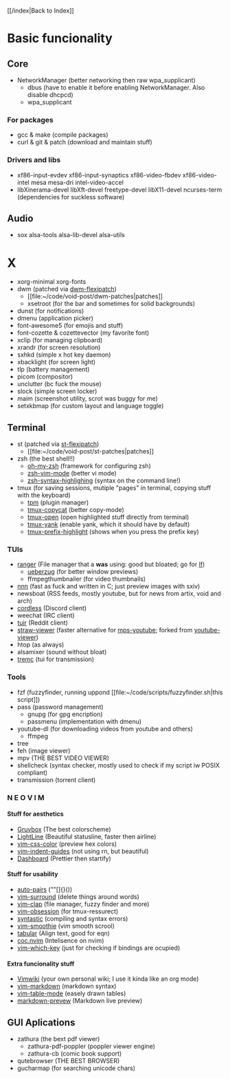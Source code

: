 
[[/index|Back to Index]]

# Basic funcionality

## Core
 
* NetworkManager (better networking then raw wpa_supplicant)
    - dbus (have to enable it before enabling NetworkManager. Also disable dhcpcd)
    - wpa_supplicant 

### For packages
* gcc & make (compile packages)
* curl & git & patch (download and maintain stuff)

### Drivers and libs
* xf86-input-evdev xf86-input-synaptics xf86-video-fbdev xf86-video-intel mesa mesa-dri intel-video-accel
* libXinerama-devel libXft-devel freetype-devel libX11-devel ncurses-term (dependencies for suckless software)

## Audio
* sox alsa-tools alsa-lib-devel alsa-utils

# X
* xorg-minimal xorg-fonts
* dwm (patched via [dwm-flexipatch](https://github.com/bakkeby/dwm-flexipatch))
    - [[file:~/code/void-post/dwm-patches|patches]] 
    - xsetroot (for the bar and sometimes for solid backgrounds)
* dunst (for notifications)
* dmenu (application picker)
* font-awesome5 (for emojis and stuff)
* font-cozette & cozettevector (my favorite font)
* xclip (for managing clipboard)
* xrandr (for screen resolution)
* sxhkd (simple x hot key daemon)
* xbacklight (for screen light)
* tlp (battery management)    
* picom (compositor)
* unclutter (bc fuck the mouse)
* slock (simple screen locker)
* maim (screenshot utility, scrot was buggy for me)
* setxkbmap (for custom layout and language toggle)
 
## Terminal
* st (patched via [st-flexipatch](https://github.com/bakkeby/st-flexipatch))
    - [[file:~/code/void-post/st-patches|patches]]
* zsh (the best shell!!)
    - [oh-my-zsh](https://github.com/ohmyzsh/ohmyzsh) (framework for configuring zsh)
    - [zsh-vim-mode](https://github.com/softmoth/zsh-vim-mode) (better vi mode)
    - [zsh-syntax-highlighing](https://github.com/zsh-users/zsh-syntax-highlighting) (syntax on the command line!)
* tmux (for saving sessions, mutiple "pages" in terminal, copying stuff with the keyboard)
    - [tpm](https://github.com/tmux-plugins/tpm) (plugin manager)
    - [tmux-copycat](https://github.com/tmux-plugins/tmux-copycat) (better copy-mode)
    - [tmux-open](https://github.com/tmux-plugins/tmux-open) (open highlighted stuff directly from terminal)
    - [tmux-yank](https://github.com/tmux-plugins/tmux-yank) (enable yank, which it should have by default)
    - [tmux-prefix-highlight](https://github.com/tmux-plugins/tmux-prefix-highlight) (shows when you press the prefix key)
  
### TUIs
* [ranger](https://github.com/ranger/ranger) (File manager that a **was** using: good but bloated; go for [lf](https://github.com/gokcehan/lf))
    - [ueberzug](https://github.com/seebye/ueberzug) (for better window previews)
    - ffmpegthumbnailer (for video thumbnails)
* [nnn](https://github.com/jarun/nnn) (fast as fuck and written in C; just preview images with sxiv)
* newsboat (RSS feeds, mostly youtube, but for news from artix, void and arch)
* [cordless](https://github.com/Bios-Marcel/cordless) (Discord client)
* weechat (IRC client)
* [tuir](https://gitlab.com/ajak/tuir) (Reddit client)
* [straw-viewer](https://github.com/trizen/straw-viewer) (faster alternative for [mps-youtube](https://github.com/mps-youtube/mps-youtube); forked from [youtube-viewer](https://github.com/trizen/youtube-viewer))
* htop (as always)
* alsamixer (sound without bloat)
* [tremc](https://github.com/tremc/tremc) (tui for transmission)

### Tools
* fzf (fuzzyfinder, running uppond [[file:~/code/scripts/fuzzyfinder.sh|this script]])
* pass (password management)
    - gnupg (for gpg encription) 
    - passmenu (implementation with dmenu)
* youtube-dl (for downloading videos from youtube and others)
    - ffmpeg
* tree
* feh (image viewer)
* mpv (THE BEST VIDEO VIEWER)
* shellcheck (syntax checker, mostly used to check if my script iw POSIX compliant)
* transmission (torrent client)
 
### N E O V I M

#### Stuff for aesthetics
* [Gruvbox](https://github.com/morhetz/gruvbox) (The best colorscheme)
* [LightLine](https://github.com/itchyny/lightline.vim) (Beautiful statusline, faster then airline)
* [vim-css-color](https://github.com/skammer/vim-css-color) (preview hex colors)
* [vim-indent-guides](https://github.com/nathanaelkane/vim-indent-guides) (not using rn, but beautiful)
* [Dashboard](https://github.com/hardcoreplayers/dashboard-nvim/wiki) (Prettier then startify)

#### Stuff for usability
* [auto-pairs](https://github.com/jiangmiao/auto-pairs) (""[]{}())
* [vim-surround](https://github.com/tpope/vim-surround) (delete things around words)
* [vim-clap](https://github.com/liuchengxu/vim-clap) (file manager, fuzzy finder and more)
* [vim-obsession](https://github.com/tpope/vim-obsession) (for tmux-ressurect)
* [syntastic](https://github.com/vim-syntastic/syntastic) (compiling and syntax errors)
* [vim-smoothie](https://github.com/psliwka/vim-smoothie) (vim smooth scrool)
* [tabular](https://github.com/godlygeek/tabular) (Align text, good for eqn)
* [coc.nvim](https://github.com/neoclide/coc.nvim) (Intelisence on nvim)
* [vim-which-key](https://github.com/liuchengxu/vim-which-key) (just for checking if bindings are ocupied)
 
#### Extra funcionality stuff
* [Vimwiki](https://github.com/vimwiki/vimwiki) (your own personal wiki; I use it kinda like an org mode)
* [vim-markdown](https://github.com/plasticboy/vim-markdown) (markdown syntax)
* [vim-table-mode](https://github.com/dhruvasagar/vim-table-mode) (easely drawn tables)
* [markdown-prevew](https://github.com/iamcco/markdown-preview.nvim) (Markdown live preview)

## GUI Aplications
* zathura (the bext pdf viewer)
    - zathura-pdf-poppler (poppler viewer engine)
    - zathura-cb (comic book support)
* qutebrowser (THE BEST BROWSER)
* gucharmap (for searching unicode chars)
